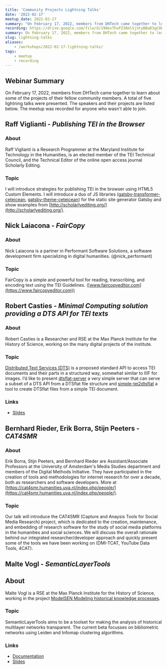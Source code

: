 ```yaml
---
title: 'Community Projects Lightning Talks'
date: '2022-02-17'
meetup_date: 2022-02-17
summary: "On February 17, 2022, members from DHTech came together to learn about some of the projects of community members."
recording: https://drive.google.com/file/d/198evThvPZ38mlSjntyBBaD3gCOB3AHnH/view?usp=sharing
summary: On February 17, 2022, members from DHTech came together to learn about some of the projects of their fellow community members. A total of five lightning talks were presented. The speakers and their projects are listed below. The meetup was recorded for anyone who wasn't able to join.
slug: lightning-talks
aliases: 
    - /workshops/2022-02-17-lightning-talks/
tags:
    - meetup
    - recording
---
```


## Webinar Summary

On February 17, 2022, members from DHTech came together to learn about some of the projects of their fellow community members. A total of five lightning talks were presented. The speakers and their projects are listed below. The meetup was recorded for anyone who wasn't able to join.

## Raff Viglianti - *Publishing TEI in the Browser*

### About
Raff Viglianti is a Research Programmer at the Maryland Institute for Technology in the Humanities, is an elected member of the TEI Technical Council, and the Technical Editor of the online open access journal Scholarly Editing.

### Topic
I will introduce strategies for publishing TEI in the browser using HTML5 Custom Elements. I will introduce a duo of JS libraries ([gatsby-transformer-ceteicean](https://www.npmjs.com/package/gatsby-transformer-ceteicean), [gatsby-theme-ceteicean](https://www.npmjs.com/package/gatsby-theme-ceteicean)) for the static site generator Gatsby and show examples from [http://scholarlyediting.org/](http://scholarlyediting.org/).


## Nick Laiacona - *FairCopy*

### About
Nick Laiacona is a partner in Performant Software Solutions, a software development firm specializing in digital humanities. (@nick_performant)

### Topic
FairCopy is a simple and powerful tool for reading, transcribing, and encoding text using the TEI Guidelines. ([www.faircopyeditor.com](https://www.faircopyeditor.com))


## Robert Casties - *Minimal Computing solution providing a DTS API for TEI texts*

### About
Robert Casties is a Researcher and RSE at the Max Planck Institute for the History of Science, working on the many digital projects of the institute.

### Topic
[Distributed Text Services (DTS)](https://distributed-text-services.github.io/specifications/) is a proposed standard API to access TEI documents and their parts in a structured way, somewhat similar to IIIF for images. I’d like to present [dtsflat-server](https://github.com/robcast/dtsflat-server) a very simple server that can serve a subset of a DTS API from a DTSflat file structure and [simple-tei2dtsflat](https://github.com/robcast/simple-tei2dtsflat) a tool to create DTSflat files from a simple TEI document.

### Links

* [Slides](/files/2022-02-17-dh-tech-dtsflat.pdf)

## Bernhard Rieder, Erik Borra, Stijn Peeters - *CAT4SMR*

### About
Erik Borra, Stijn Peeters, and Bernhard Rieder are Assistant/Associate Professors at the University of Amsterdam's Media Studies department and members of the Digital Methods Initiative. They have participated in the creation of tools and methodologies for internet research for over a decade, both as researchers and software developers. More at [https://cat4smr.humanities.uva.nl/index.php/people/](https://cat4smr.humanities.uva.nl/index.php/people/).

### Topic
Our talk will introduce the CAT4SMR (Capture and Anaysis Tools for Social Media Research) project, which is dedicated to the creation, maintenance, and embedding of research software for the study of social media platforms in the humanities and social sciences. We will discuss the overall rationale behind our integrated researcher/developer approach and quickly present some of the tools we have been working on (DMI-TCAT, YouTube Data Tools, 4CAT).


## Malte Vogl  - *SemanticLayerTools*

## About
Malte Vogl is a RSE at the Max Planck Institute for the History of Science, working in the project [ModelSEN Modeling historical knowledge processes](https://modelsen.mpiwg-berlin.mpg.de/de/).

### Topic
SemanticLayerTools aims to be a toolset for making the analysis of historical multilayer networks transparent. The current beta focusses on bibliometric networks using Leiden and Infomap clustering algorithms.

### Links

* [Documentation](https://semanticlayertools.readthedocs.io)
* [Slides](/files/2022-02-17-SemanticLayerTools.pdf)
